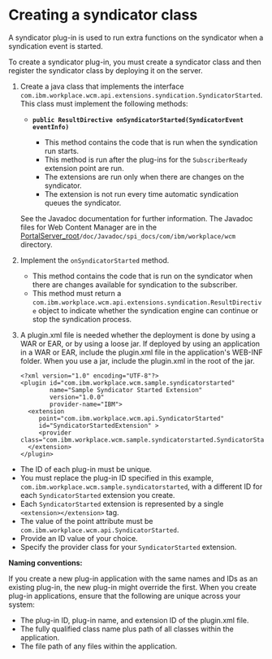 # Creating a syndicator class

A syndicator plug-in is used to run extra functions on the syndicator when a syndication event is started.

To create a syndicator plug-in, you must create a syndicator class and then register the syndicator class by deploying it on the server.

1.  Create a java class that implements the interface `com.ibm.workplace.wcm.api.extensions.syndication.SyndicatorStarted`. This class must implement the following methods:

    -   **`public ResultDirective onSyndicatorStarted(SyndicatorEvent eventInfo)`**

        -   This method contains the code that is run when the syndication run starts.
        -   This method is run after the plug-ins for the `SubscriberReady` extension point are run.
        -   The extensions are run only when there are changes on the syndicator.
        -   The extension is not run every time automatic syndication queues the syndicator.

    See the Javadoc documentation for further information. The Javadoc files for Web Content Manager are in the [PortalServer_root](../../../guide_me/wpsdirstr.md)`/doc/Javadoc/spi_docs/com/ibm/workplace/wcm` directory.

2.  Implement the `onSyndicatorStarted` method.

    -   This method contains the code that is run on the syndicator when there are changes available for syndication to the subscriber.
    -   This method must return a `com.ibm.workplace.wcm.api.extensions.syndication.ResultDirective` object to indicate whether the syndication engine can continue or stop the syndication process.
    
3.  A plugin.xml file is needed whether the deployment is done by using a WAR or EAR, or by using a loose jar. If deployed by using an application in a WAR or EAR, include the plugin.xml file in the application's WEB-INF folder. When you use a jar, include the plugin.xml in the root of the jar.

    ```
    <?xml version="1.0" encoding="UTF-8"?>
    <plugin id="com.ibm.workplace.wcm.sample.syndicatorstarted"
            name="Sample Syndicator Started Extension"
            version="1.0.0"
            provider-name="IBM">        
      <extension
         point="com.ibm.workplace.wcm.api.SyndicatorStarted"
         id="SyndicatorStartedExtension" >
         <provider class="com.ibm.workplace.wcm.sample.syndicatorstarted.SyndicatorStartedExtension"/>
      </extension> 
    </plugin>
    ```


-   The ID of each plug-in must be unique.
-   You must replace the plug-in ID specified in this example, `com.ibm.workplace.wcm.sample.syndicatorstarted`, with a different ID for each `SyndicatorStarted` extension you create.
-   Each `SyndicatorStarted` extension is represented by a single `<extension></extension>` tag.
-   The value of the point attribute must be `com.ibm.workplace.wcm.api.SyndicatorStarted`.
-   Provide an ID value of your choice.
-   Specify the provider class for your `SyndicatorStarted` extension.

**Naming conventions:**

If you create a new plug-in application with the same names and IDs as an existing plug-in, the new plug-in might override the first. When you create plug-in applications, ensure that the following are unique across your system:

-   The plug-in ID, plug-in name, and extension ID of the plugin.xml file.
-   The fully qualified class name plus path of all classes within the application.
-   The file path of any files within the application.


